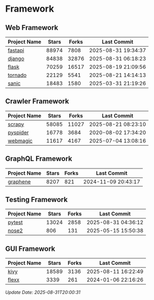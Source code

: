# Framework

## Web Framework
| Project Name | Stars | Forks | Last Commit |
| ------------ | ----- | ----- | ----------- |
| [fastapi](https://github.com/fastapi/fastapi) | 88974 | 7808 | 2025-08-31 19:34:37 |
| [django](https://github.com/django/django) | 84838 | 32876 | 2025-08-31 06:18:23 |
| [flask](https://github.com/pallets/flask) | 70259 | 16517 | 2025-08-19 21:09:56 |
| [tornado](https://github.com/tornadoweb/tornado) | 22129 | 5541 | 2025-08-21 14:14:13 |
| [sanic](https://github.com/sanic-org/sanic) | 18483 | 1580 | 2025-03-31 21:19:26 |

## Crawler Framework
| Project Name | Stars | Forks | Last Commit |
| ------------ | ----- | ----- | ----------- |
| [scrapy](https://github.com/scrapy/scrapy) | 58085 | 11027 | 2025-08-21 08:23:10 |
| [pyspider](https://github.com/binux/pyspider) | 16778 | 3684 | 2020-08-02 17:34:20 |
| [webmagic](https://github.com/code4craft/webmagic) | 11617 | 4167 | 2025-07-04 13:08:16 |

## GraphQL Framework
| Project Name | Stars | Forks | Last Commit |
| ------------ | ----- | ----- | ----------- |
| [graphene](https://github.com/graphql-python/graphene) | 8207 | 821 | 2024-11-09 20:43:17 |

## Testing Framework
| Project Name | Stars | Forks | Last Commit |
| ------------ | ----- | ----- | ----------- |
| [pytest](https://github.com/pytest-dev/pytest) | 13024 | 2858 | 2025-08-31 04:36:12 |
| [nose2](https://github.com/nose-devs/nose2) | 806 | 131 | 2025-05-15 15:50:38 |

## GUI Framework
| Project Name | Stars | Forks | Last Commit |
| ------------ | ----- | ----- | ----------- |
| [kivy](https://github.com/kivy/kivy) | 18589 | 3136 | 2025-08-11 16:22:49 |
| [flexx](https://github.com/flexxui/flexx) | 3339 | 261 | 2024-01-06 22:16:26 |

*Update Date: 2025-08-31T20:00:31*